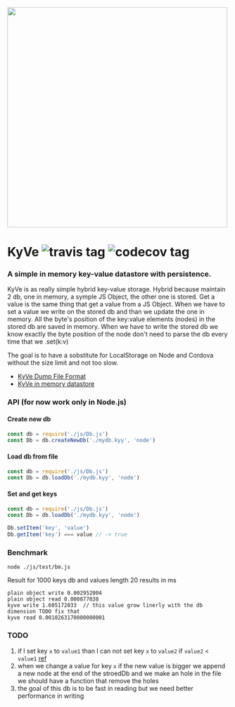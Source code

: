 <img src="https://cdn.rawgit.com/Fi3/KyVe/9d38df69/KyVe_logo.svg" width="500">

# KyVe ![travis tag](https://travis-ci.org/Fi3/KyVe.svg?branch=master) ![codecov tag](https://codecov.io/gh/Fi3/KyVe/coverage.svg)


### A simple in memory key-value datastore with persistence.

KyVe is as really simple hybrid key-value storage. Hybrid because maintain 2 db, one in memory, a symple JS Object, the other one is
stored. Get a value is the same thing that get a value from a JS Object. When we have to set a value we write on the stored db and than 
we update the one in memory. All the byte's position of the key:value elements (nodes) in the stored db are saved in memory.
When we have to write the stored db we know exactly the byte position of the node don't need to parse the db every time that we .set(k:v)

The goal is to have a sobstitute for LocalStorage on Node and Cordova without the size limit and not too slow.

* [KyVe Dump File Format](https://github.com/Fi3/KyVe/wiki/KyVe-Dump-File-Format)
* [KyVe in memory datastore](https://github.com/Fi3/KyVe/wiki/KyVe-in-memory-datastore)

### API (for now work only in Node.js)

#### Create new db

```javascript
const db = require('./js/Db.js')
const Db = db.createNewDb('./mydb.kyy', 'node')
```

#### Load db from file

```javascript
const db = require('./js/Db.js')
const Db = db.loadDb('./mydb.kyy', 'node')
```

#### Set and get keys

```javascript
const db = require('./js/Db.js')
const Db = db.loadDb('./mydb.kyy', 'node')

Db.setItem('key', 'value')
Db.getItem('key') === value // -> true
```

### Benchmark

`node ./js/test/bm.js`

Result for 1000 keys db and values length 20 results in ms

```
plain object write 0.002952004
plain object read 0.000877038
kyve write 1.605172033  // this value grow linerly with the db dimension TODO fix that
kyve read 0.0010263170000000001 
```

### TODO

1. if I set key `x` to `value1` than I can not set key `x` to `value2` if `value2` < `value1` [ref](https://github.com/Fi3/KyVe/blob/master/js/Db.js#L79)
2. when we change a value for key `x` if the new value is bigger we append a new node at the end of the stroedDb and we make an hole in the file we should have a function that remove the holes
3. the goal of this db is to be fast in reading but we need better performance in writing
